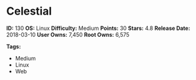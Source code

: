 # Celestial

**ID:** 130
**OS:** Linux
**Difficulty:** Medium
**Points:** 30
**Stars:** 4.8
**Release Date:** 2018-03-10
**User Owns:** 7,450
**Root Owns:** 6,575

**Tags:**
- Medium
- Linux
- Web

